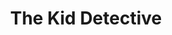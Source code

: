 ---
title: "The Kid Detective"
year: 2020
rating: 3.5
stars: "★★★½"
rewatched: false
permalink: "the-kid-detective"
watched_on: 2021-05-13
---